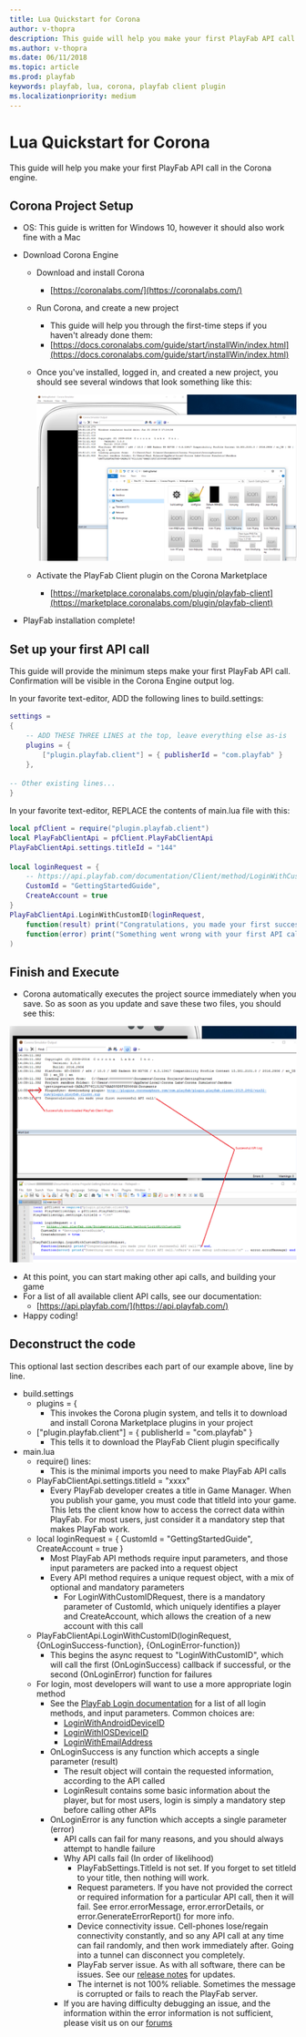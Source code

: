 ```yaml
---
title: Lua Quickstart for Corona
author: v-thopra
description: This guide will help you make your first PlayFab API call in the Corona engine.
ms.author: v-thopra
ms.date: 06/11/2018
ms.topic: article
ms.prod: playfab
keywords: playfab, lua, corona, playfab client plugin
ms.localizationpriority: medium
---
```


# Lua Quickstart for Corona

This guide will help you make your first PlayFab API call in the Corona engine.

## Corona Project Setup 
- OS: This guide is written for Windows 10, however it should also work fine with a Mac
- Download Corona Engine
  - Download and install Corona
    - [https://coronalabs.com/](https://coronalabs.com/)

  - Run Corona, and create a new project
    - This guide will help you through the first-time steps if you haven't already done them:
    - [https://docs.coronalabs.com/guide/start/installWin/index.html](https://docs.coronalabs.com/guide/start/installWin/index.html)
  - Once you've installed, logged in, and created a new project, you should see several windows that look something like this:

    ![Install PlayFab SDK](media/new-project.png)

  - Activate the PlayFab Client plugin on the Corona Marketplace
    - [https://marketplace.coronalabs.com/plugin/playfab-client](https://marketplace.coronalabs.com/plugin/playfab-client)
  
- PlayFab installation complete!

## Set up your first API call

This guide will provide the minimum steps make your first PlayFab API call. Confirmation will be visible in the Corona Engine output log. 

In your favorite text-editor, ADD the following lines to build.settings:

```lua
settings =
{
    -- ADD THESE THREE LINES at the top, leave everything else as-is
    plugins = {
        ["plugin.playfab.client"] = { publisherId = "com.playfab" }
    },

-- Other existing lines...
}
```

In your favorite text-editor, REPLACE the contents of main.lua file with this:

```lua
local pfClient = require("plugin.playfab.client")
local PlayFabClientApi = pfClient.PlayFabClientApi
PlayFabClientApi.settings.titleId = "144"

local loginRequest = {
    -- https://api.playfab.com/documentation/Client/method/LoginWithCustomID
    CustomId = "GettingStartedGuide",
    CreateAccount = true
}
PlayFabClientApi.LoginWithCustomID(loginRequest,
    function(result) print("Congratulations, you made your first successful API call!") end,
    function(error) print("Something went wrong with your first API call.\nHere's some debug information:\n" .. error.errorMessage) end
)
```

## Finish and Execute

- Corona automatically executes the project source immediately when you save. So as soon as you update and save these two files, you should see this:

![Install PlayFab SDK](media/finished.png)

- At this point, you can start making other api calls, and building your game
- For a list of all available client API calls, see our documentation:
  - [https://api.playfab.com/](https://api.playfab.com/)
- Happy coding!

## Deconstruct the code

This optional last section describes each part of our example above, line by line.
- build.settings
  - plugins = {
    - This invokes the Corona plugin system, and tells it to download and install Corona Marketplace plugins in your project
  - ["plugin.playfab.client"] = { publisherId = "com.playfab" }
    - This tells it to download the PlayFab Client plugin specifically
- main.lua
  - require() lines:
    - This is the minimal imports you need to make PlayFab API calls
  - PlayFabClientApi.settings.titleId = "xxxx"
    - Every PlayFab developer creates a title in Game Manager. When you publish your game, you must code that titleId into your game. This lets the client know how to access the correct data within PlayFab. For most users, just consider it a mandatory step that makes PlayFab work.
  - local loginRequest = { CustomId = "GettingStartedGuide", CreateAccount = true }
    - Most PlayFab API methods require input parameters, and those input parameters are packed into a request object
    - Every API method requires a unique request object, with a mix of optional and mandatory parameters
      - For LoginWithCustomIDRequest, there is a mandatory parameter of CustomId, which uniquely identifies a player and CreateAccount, which allows the creation of a new account with this call
  - PlayFabClientApi.LoginWithCustomID(loginRequest, {OnLoginSuccess-function}, {OnLoginError-function})
    - This begins the async request to "LoginWithCustomID", which will call the first (OnLoginSuccess) callback if successful, or the second (OnLoginError) function for failures
  - For login, most developers will want to use a more appropriate login method
    - See the [PlayFab Login documentation](https://api.playfab.com/documentation/Client#Authentication) for a list of all login methods, and input parameters. Common choices are:
      - [LoginWithAndroidDeviceID](https://api.playfab.com/documentation/Client/method/LoginWithAndroidDeviceID)
      - [LoginWithIOSDeviceID](https://api.playfab.com/documentation/Client/method/LoginWithIOSDeviceID)
      - [LoginWithEmailAddress](https://api.playfab.com/documentation/Client/method/LoginWithEmailAddress)
    - OnLoginSuccess is any function which accepts a single parameter (result)
      - The result object will contain the requested information, according to the API called
      - LoginResult contains some basic information about the player, but for most users, login is simply a mandatory step before calling other APIs
    - OnLoginError is any function which accepts a single parameter (error)
      - API calls can fail for many reasons, and you should always attempt to handle failure
      - Why API calls fail (In order of likelihood)
        - PlayFabSettings.TitleId is not set. If you forget to set titleId to your title, then nothing will work.
        - Request parameters. If you have not provided the correct or required information for a particular API call, then it will fail. See error.errorMessage, error.errorDetails, or error.GenerateErrorReport() for more info.
        - Device connectivity issue. Cell-phones lose/regain connectivity constantly, and so any API call at any time can fail randomly, and then work immediately after. Going into a tunnel can disconnect you completely.
        - PlayFab server issue. As with all software, there can be issues. See our [release notes](https://api.playfab.com/releaseNotes/) for updates.
        - The internet is not 100% reliable. Sometimes the message is corrupted or fails to reach the PlayFab server.
      - If you are having difficulty debugging an issue, and the information within the error information is not sufficient, please visit us on our [forums](https://community.playfab.com/index.html)
